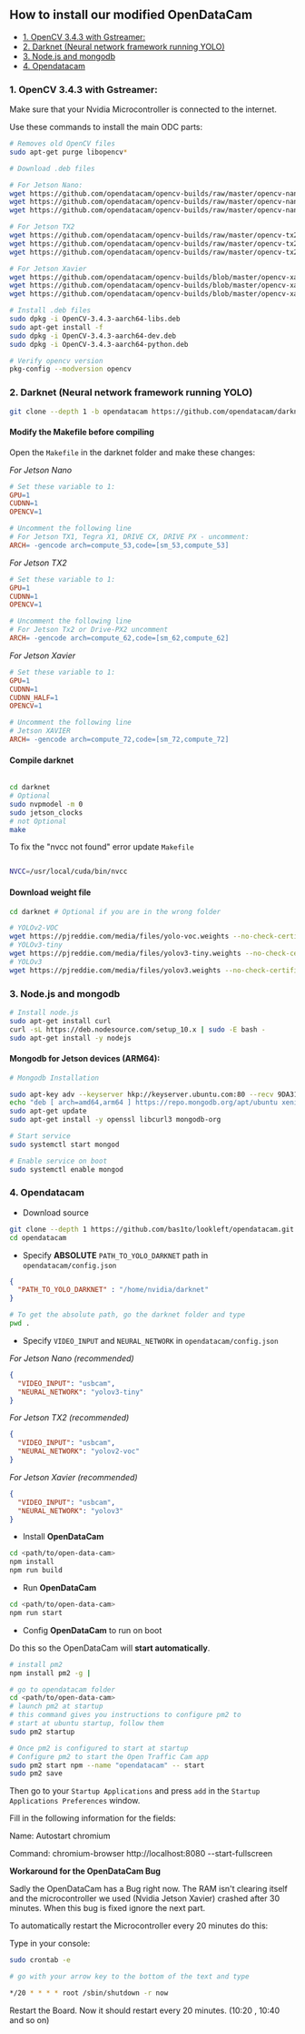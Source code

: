 ## How to install our modified OpenDataCam

- [1. OpenCV 3.4.3 with Gstreamer:](#1-opencv-343-with-gstreamer-)
- [2. Darknet (Neural network framework running YOLO)](#2-darknet-neural-network-framework-running-yolo-)
- [3. Node.js and mongodb](#3-nodejs-and-mongodb)
- [4. Opendatacam](#4-opendatacam)

### 1. OpenCV 3.4.3 with Gstreamer:

Make sure that your Nvidia Microcontroller is connected to the internet.

Use these commands to install the main ODC parts:

```bash
# Removes old OpenCV files
sudo apt-get purge libopencv*

# Download .deb files

# For Jetson Nano:
wget https://github.com/opendatacam/opencv-builds/raw/master/opencv-nano-3.4.3/OpenCV-3.4.3-aarch64-libs.deb
wget https://github.com/opendatacam/opencv-builds/raw/master/opencv-nano-3.4.3/OpenCV-3.4.3-aarch64-dev.deb
wget https://github.com/opendatacam/opencv-builds/raw/master/opencv-nano-3.4.3/OpenCV-3.4.3-aarch64-python.deb

# For Jetson TX2
wget https://github.com/opendatacam/opencv-builds/raw/master/opencv-tx2-3.4.3/OpenCV-3.4.3-aarch64-libs.deb
wget https://github.com/opendatacam/opencv-builds/raw/master/opencv-tx2-3.4.3/OpenCV-3.4.3-aarch64-dev.deb
wget https://github.com/opendatacam/opencv-builds/raw/master/opencv-tx2-3.4.3/OpenCV-3.4.3-aarch64-python.deb

# For Jetson Xavier
wget https://github.com/opendatacam/opencv-builds/blob/master/opencv-xavier-3.4.3/OpenCV-3.4.3-aarch64-libs.deb
wget https://github.com/opendatacam/opencv-builds/blob/master/opencv-xavier-3.4.3/OpenCV-3.4.3-aarch64-dev.deb
wget https://github.com/opendatacam/opencv-builds/blob/master/opencv-xavier-3.4.3/OpenCV-3.4.3-aarch64-python.deb

# Install .deb files
sudo dpkg -i OpenCV-3.4.3-aarch64-libs.deb
sudo apt-get install -f
sudo dpkg -i OpenCV-3.4.3-aarch64-dev.deb
sudo dpkg -i OpenCV-3.4.3-aarch64-python.deb

# Verify opencv version
pkg-config --modversion opencv
```

### 2. Darknet (Neural network framework running YOLO)


```bash
git clone --depth 1 -b opendatacam https://github.com/opendatacam/darknet
```

#### Modify the Makefile before compiling

Open the `Makefile` in the darknet folder and make these changes:

*For Jetson Nano*

```Makefile
# Set these variable to 1:
GPU=1
CUDNN=1
OPENCV=1

# Uncomment the following line
# For Jetson TX1, Tegra X1, DRIVE CX, DRIVE PX - uncomment:
ARCH= -gencode arch=compute_53,code=[sm_53,compute_53]
```

*For Jetson TX2*

```Makefile
# Set these variable to 1:
GPU=1
CUDNN=1
OPENCV=1

# Uncomment the following line
# For Jetson Tx2 or Drive-PX2 uncomment
ARCH= -gencode arch=compute_62,code=[sm_62,compute_62]
```

*For Jetson Xavier*

```Makefile
# Set these variable to 1:
GPU=1
CUDNN=1
CUDNN_HALF=1
OPENCV=1

# Uncomment the following line
# Jetson XAVIER
ARCH= -gencode arch=compute_72,code=[sm_72,compute_72]
```

#### Compile darknet

```bash

cd darknet 
# Optional
sudo nvpmodel -m 0
sudo jetson_clocks
# not Optional
make
```

To fix the "nvcc not found" error update `Makefile`
```bash

NVCC=/usr/local/cuda/bin/nvcc

```

#### Download weight file


```bash
cd darknet # Optional if you are in the wrong folder

# YOLOv2-VOC
wget https://pjreddie.com/media/files/yolo-voc.weights --no-check-certificate
# YOLOv3-tiny
wget https://pjreddie.com/media/files/yolov3-tiny.weights --no-check-certificate
# YOLOv3
wget https://pjreddie.com/media/files/yolov3.weights --no-check-certificate
```


### 3. Node.js and mongodb

```bash
# Install node.js
sudo apt-get install curl
curl -sL https://deb.nodesource.com/setup_10.x | sudo -E bash -
sudo apt-get install -y nodejs
```

#### Mongodb for Jetson devices (ARM64):

```bash
# Mongodb Installation

sudo apt-key adv --keyserver hkp://keyserver.ubuntu.com:80 --recv 9DA31620334BD75D9DCB49F368818C72E52529D4
echo "deb [ arch=amd64,arm64 ] https://repo.mongodb.org/apt/ubuntu xenial/mongodb-org/4.0 multiverse" | sudo tee /etc/apt/sources.list.d/mongodb-org-4.0.list
sudo apt-get update
sudo apt-get install -y openssl libcurl3 mongodb-org

# Start service
sudo systemctl start mongod

# Enable service on boot
sudo systemctl enable mongod
```


### 4. Opendatacam

- Download source

```bash
git clone --depth 1 https://github.com/bas1to/lookleft/opendatacam.git
cd opendatacam
```

- Specify **ABSOLUTE** `PATH_TO_YOLO_DARKNET` path in `opendatacam/config.json`

```json
{
  "PATH_TO_YOLO_DARKNET" : "/home/nvidia/darknet"
}
```

```bash
# To get the absolute path, go the darknet folder and type
pwd .
```

- Specify `VIDEO_INPUT` and `NEURAL_NETWORK` in `opendatacam/config.json` 

*For Jetson Nano (recommended)*

```json
{
  "VIDEO_INPUT": "usbcam",
  "NEURAL_NETWORK": "yolov3-tiny"
}
```

*For Jetson TX2 (recommended)*

```json
{
  "VIDEO_INPUT": "usbcam",
  "NEURAL_NETWORK": "yolov2-voc"
}
```

*For Jetson Xavier (recommended)*

```json
{
  "VIDEO_INPUT": "usbcam",
  "NEURAL_NETWORK": "yolov3"
}
```


- Install **OpenDataCam**

```bash
cd <path/to/open-data-cam>
npm install
npm run build
```

- Run **OpenDataCam**

```bash
cd <path/to/open-data-cam>
npm run start
```

- Config **OpenDataCam** to run on boot

Do this so the OpenDataCam will **start automatically**.

```bash
# install pm2
npm install pm2 -g |

# go to opendatacam folder
cd <path/to/open-data-cam>
# launch pm2 at startup
# this command gives you instructions to configure pm2 to
# start at ubuntu startup, follow them
sudo pm2 startup

# Once pm2 is configured to start at startup
# Configure pm2 to start the Open Traffic Cam app
sudo pm2 start npm --name "opendatacam" -- start
sudo pm2 save
```
Then go to your `Startup Applications` and press `add` in the `Startup Applications Preferences` window.

Fill in the following information for the fields:

Name: Autostart chromium

Command: chromium-browser http://localhost:8080 --start-fullscreen

**Workaround for the OpenDataCam Bug**

Sadly the OpenDataCam has a Bug right now. The RAM isn't clearing itself and the microcontroller we used (Nvidia Jetson Xavier) 
crashed after 30 minutes. When this bug is fixed ignore the next part.

To automatically restart the Microcontroller every 20 minutes do this:

Type in your console:
```bash
sudo crontab -e

# go with your arrow key to the bottom of the text and type

*/20 * * * * root /sbin/shutdown -r now
```
Restart the Board. Now it should restart every 20 minutes. (10:20 , 10:40 and so on)
